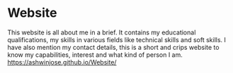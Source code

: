 # Website
This website is all about me in a brief. It contains my educational qualifications, my skills in various fields like technical skills and soft skills. I have also mention my contact details, this is a short and crips website to know my capabilities, interest and what kind of person I am.
https://ashwinjose.github.io/Website/
